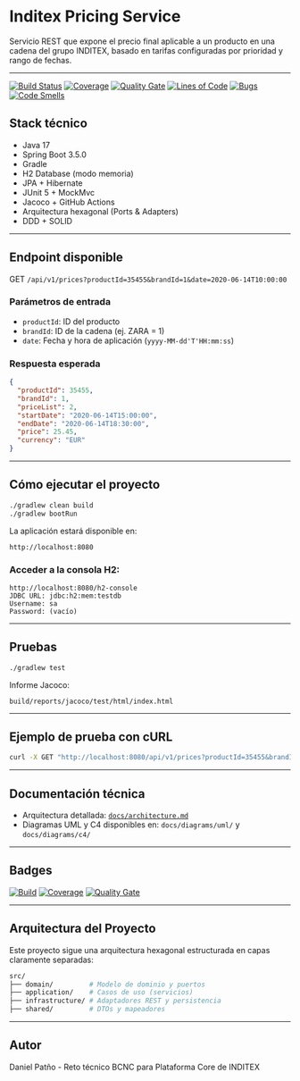 # Inditex Pricing Service

Servicio REST que expone el precio final aplicable a un producto en una cadena del grupo INDITEX, basado en tarifas configuradas por prioridad y rango de fechas.

---

[![Build Status](https://github.com/danpv95/inditex-pricing-service/actions/workflows/ci-gradle.yml/badge.svg)](https://github.com/danpv95/inditex-pricing-service/actions)
[![Coverage](https://sonarcloud.io/api/project_badges/measure?project=danpv95_inditex-pricing-service&metric=coverage)](https://sonarcloud.io/summary/new_code?id=danpv95_inditex-pricing-service)
[![Quality Gate](https://sonarcloud.io/api/project_badges/quality_gate?project=danpv95_inditex-pricing-service)](https://sonarcloud.io/summary/new_code?id=danpv95_inditex-pricing-service)
[![Lines of Code](https://sonarcloud.io/api/project_badges/measure?project=danpv95_inditex-pricing-service&metric=ncloc)](https://sonarcloud.io/summary/new_code?id=danpv95_inditex-pricing-service)
[![Bugs](https://sonarcloud.io/api/project_badges/measure?project=danpv95_inditex-pricing-service&metric=bugs)](https://sonarcloud.io/summary/new_code?id=danpv95_inditex-pricing-service)
[![Code Smells](https://sonarcloud.io/api/project_badges/measure?project=danpv95_inditex-pricing-service&metric=code_smells)](https://sonarcloud.io/summary/new_code?id=danpv95_inditex-pricing-service)

## Stack técnico

* Java 17
* Spring Boot 3.5.0
* Gradle
* H2 Database (modo memoria)
* JPA + Hibernate
* JUnit 5 + MockMvc
* Jacoco + GitHub Actions
* Arquitectura hexagonal (Ports & Adapters)
* DDD + SOLID

---

## Endpoint disponible

GET `/api/v1/prices?productId=35455&brandId=1&date=2020-06-14T10:00:00`

### Parámetros de entrada

* `productId`: ID del producto
* `brandId`: ID de la cadena (ej. ZARA = 1)
* `date`: Fecha y hora de aplicación (`yyyy-MM-dd'T'HH:mm:ss`)

### Respuesta esperada

```json
{
  "productId": 35455,
  "brandId": 1,
  "priceList": 2,
  "startDate": "2020-06-14T15:00:00",
  "endDate": "2020-06-14T18:30:00",
  "price": 25.45,
  "currency": "EUR"
}
```

---

## Cómo ejecutar el proyecto

```bash
./gradlew clean build
./gradlew bootRun
```

La aplicación estará disponible en:

```
http://localhost:8080
```

### Acceder a la consola H2:

```
http://localhost:8080/h2-console
JDBC URL: jdbc:h2:mem:testdb
Username: sa
Password: (vacío)
```

---

## Pruebas

```bash
./gradlew test
```

Informe Jacoco:

```
build/reports/jacoco/test/html/index.html
```

---

## Ejemplo de prueba con cURL

```bash
curl -X GET "http://localhost:8080/api/v1/prices?productId=35455&brandId=1&date=2020-06-14T16:00:00" -H "accept: application/json"
```

---

## Documentación técnica

* Arquitectura detallada: [`docs/architecture.md`](./docs/architecture.md)
* Diagramas UML y C4 disponibles en: `docs/diagrams/uml/` y `docs/diagrams/c4/`

---

## Badges

[![Build](https://github.com/danpv95/inditex-pricing-service/actions/workflows/ci-gradle.yml/badge.svg)](https://github.com/danpv95/inditex-pricing-service/actions)
[![Coverage](https://sonarcloud.io/api/project_badges/measure?project=bcnc_inditex-pricing-service\&metric=coverage)](https://sonarcloud.io/summary/new_code?id=bcnc_inditex-pricing-service)
[![Quality Gate](https://sonarcloud.io/api/project_badges/quality_gate?project=bcnc_inditex-pricing-service)](https://sonarcloud.io/summary/new_code?id=bcnc_inditex-pricing-service)

---

## Arquitectura del Proyecto

Este proyecto sigue una arquitectura hexagonal estructurada en capas claramente separadas:

```bash
src/
├── domain/         # Modelo de dominio y puertos
├── application/    # Casos de uso (servicios)
├── infrastructure/ # Adaptadores REST y persistencia
├── shared/         # DTOs y mapeadores
```

---

## Autor

Daniel Patño - Reto técnico BCNC para Plataforma Core de INDITEX
